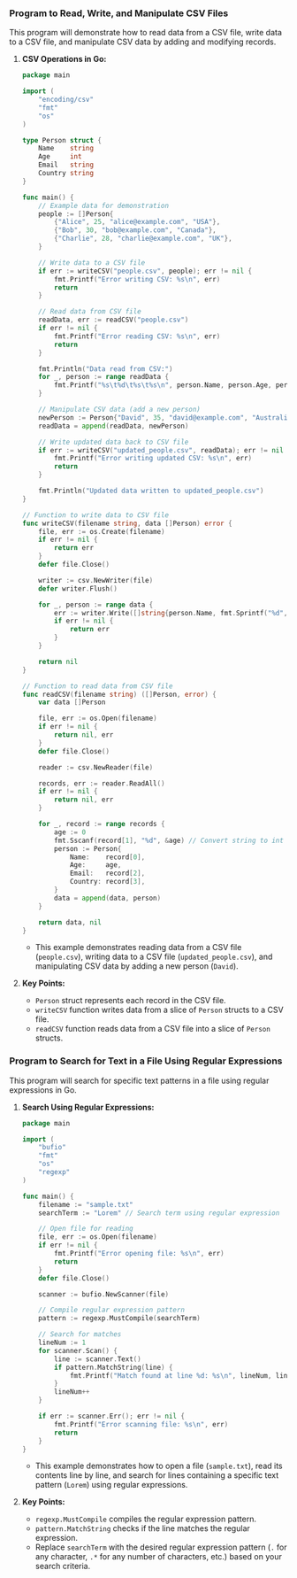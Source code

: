 ### Program to Read, Write, and Manipulate CSV Files

This program will demonstrate how to read data from a CSV file, write data to a CSV file, and manipulate CSV data by adding and modifying records.

1. **CSV Operations in Go:**

   ```go
   package main

   import (
       "encoding/csv"
       "fmt"
       "os"
   )

   type Person struct {
       Name    string
       Age     int
       Email   string
       Country string
   }

   func main() {
       // Example data for demonstration
       people := []Person{
           {"Alice", 25, "alice@example.com", "USA"},
           {"Bob", 30, "bob@example.com", "Canada"},
           {"Charlie", 28, "charlie@example.com", "UK"},
       }

       // Write data to a CSV file
       if err := writeCSV("people.csv", people); err != nil {
           fmt.Printf("Error writing CSV: %s\n", err)
           return
       }

       // Read data from CSV file
       readData, err := readCSV("people.csv")
       if err != nil {
           fmt.Printf("Error reading CSV: %s\n", err)
           return
       }

       fmt.Println("Data read from CSV:")
       for _, person := range readData {
           fmt.Printf("%s\t%d\t%s\t%s\n", person.Name, person.Age, person.Email, person.Country)
       }

       // Manipulate CSV data (add a new person)
       newPerson := Person{"David", 35, "david@example.com", "Australia"}
       readData = append(readData, newPerson)

       // Write updated data back to CSV file
       if err := writeCSV("updated_people.csv", readData); err != nil {
           fmt.Printf("Error writing updated CSV: %s\n", err)
           return
       }

       fmt.Println("Updated data written to updated_people.csv")
   }

   // Function to write data to CSV file
   func writeCSV(filename string, data []Person) error {
       file, err := os.Create(filename)
       if err != nil {
           return err
       }
       defer file.Close()

       writer := csv.NewWriter(file)
       defer writer.Flush()

       for _, person := range data {
           err := writer.Write([]string{person.Name, fmt.Sprintf("%d", person.Age), person.Email, person.Country})
           if err != nil {
               return err
           }
       }

       return nil
   }

   // Function to read data from CSV file
   func readCSV(filename string) ([]Person, error) {
       var data []Person

       file, err := os.Open(filename)
       if err != nil {
           return nil, err
       }
       defer file.Close()

       reader := csv.NewReader(file)

       records, err := reader.ReadAll()
       if err != nil {
           return nil, err
       }

       for _, record := range records {
           age := 0
           fmt.Sscanf(record[1], "%d", &age) // Convert string to int
           person := Person{
               Name:    record[0],
               Age:     age,
               Email:   record[2],
               Country: record[3],
           }
           data = append(data, person)
       }

       return data, nil
   }
   ```

   - This example demonstrates reading data from a CSV file (`people.csv`), writing data to a CSV file (`updated_people.csv`), and manipulating CSV data by adding a new person (`David`).

2. **Key Points:**
   - `Person` struct represents each record in the CSV file.
   - `writeCSV` function writes data from a slice of `Person` structs to a CSV file.
   - `readCSV` function reads data from a CSV file into a slice of `Person` structs.

### Program to Search for Text in a File Using Regular Expressions

This program will search for specific text patterns in a file using regular expressions in Go.

1. **Search Using Regular Expressions:**

   ```go
   package main

   import (
       "bufio"
       "fmt"
       "os"
       "regexp"
   )

   func main() {
       filename := "sample.txt"
       searchTerm := "Lorem" // Search term using regular expression

       // Open file for reading
       file, err := os.Open(filename)
       if err != nil {
           fmt.Printf("Error opening file: %s\n", err)
           return
       }
       defer file.Close()

       scanner := bufio.NewScanner(file)

       // Compile regular expression pattern
       pattern := regexp.MustCompile(searchTerm)

       // Search for matches
       lineNum := 1
       for scanner.Scan() {
           line := scanner.Text()
           if pattern.MatchString(line) {
               fmt.Printf("Match found at line %d: %s\n", lineNum, line)
           }
           lineNum++
       }

       if err := scanner.Err(); err != nil {
           fmt.Printf("Error scanning file: %s\n", err)
           return
       }
   }
   ```

   - This example demonstrates how to open a file (`sample.txt`), read its contents line by line, and search for lines containing a specific text pattern (`Lorem`) using regular expressions.

2. **Key Points:**
   - `regexp.MustCompile` compiles the regular expression pattern.
   - `pattern.MatchString` checks if the line matches the regular expression.
   - Replace `searchTerm` with the desired regular expression pattern (`.` for any character, `.*` for any number of characters, etc.) based on your search criteria.

